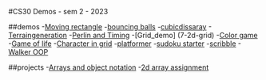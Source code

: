 #CS30 Demos - sem 2 - 2023

##demos
-[Moving rectangle](1-movingrectangle)
-[bouncing balls](2-bouncingballsdemo)
-[cubicdissaray](3-cubicdiss)
-[Terraingeneration](4-terrain)
-[Perlin and Timing](6-perlin)
-[Grid_demo] (7-2d-grid)
-[Color game](8-colorgame)
-[Game of life](9-Gameoflife)
-[Character in grid](10-character-in-grid)
-[platformer](11-platformer)
-[sudoku starter](12-sudokudemo)
-[scribble](13-scribbledemo)
-[Walker OOP](14-walkeroop)

##projects
-[Arrays and object notation](array-assignment)
-[2d array assignment](cat-game)